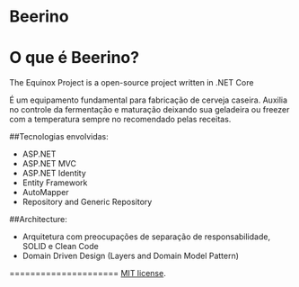 # Beerino

O que é Beerino?
=====================
The Equinox Project is a open-source project written in .NET Core

É um equipamento fundamental para fabricação de cerveja caseira.
Auxilia no controle da fermentação e maturação deixando sua geladeira ou freezer com a temperatura sempre no recomendado pelas receitas.

##Tecnologias envolvidas:

- ASP.NET
 - ASP.NET MVC
 - ASP.NET Identity
- Entity Framework
- AutoMapper
- Repository and Generic Repository

##Architecture:

- Arquitetura com preocupações de separação de responsabilidade, SOLID e Clean Code
- Domain Driven Design (Layers and Domain Model Pattern)

=====================
[MIT license](LICENSE).
